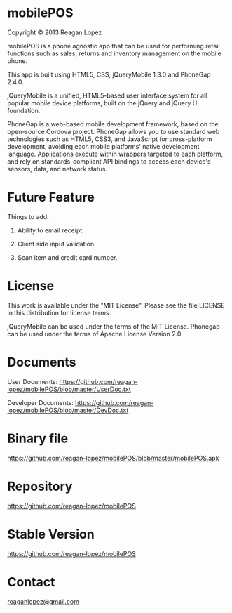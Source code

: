 mobilePOS
============
Copyright © 2013 Reagan Lopez

mobilePOS is a phone agnostic app that can be used for performing retail functions such as sales, returns and inventory management on the mobile phone.

This app is built using HTML5, CSS, jQueryMobile 1.3.0 and PhoneGap 2.4.0.

jQueryMobile is a unified, HTML5-based user interface system for all popular mobile device platforms, built on the jQuery and jQuery UI foundation.

PhoneGap is a web-based mobile development framework, based on the open-source Cordova project. PhoneGap allows you to use standard web technologies such as HTML5, CSS3, and JavaScript for cross-platform development, avoiding each mobile platforms' native development language. Applications execute within wrappers targeted to each platform, and rely on standards-compliant API bindings to access each device's sensors, data, and network status.



Future Feature
==============
Things to add: 

1. Ability to email receipt.

2. Client side input validation.

3. Scan item and credit card number.

License
=======
This work is available under the "MIT License". Please see the file LICENSE in this distribution for license terms.

jQueryMobile can be used under the terms of the MIT License. Phonegap can be used under the terms of Apache License Version 2.0 

Documents
=========
User Documents: https://github.com/reagan-lopez/mobilePOS/blob/master/UserDoc.txt

Developer Documents: https://github.com/reagan-lopez/mobilePOS/blob/master/DevDoc.txt

Binary file
===========
https://github.com/reagan-lopez/mobilePOS/blob/master/mobilePOS.apk

Repository
==========
https://github.com/reagan-lopez/mobilePOS

Stable Version
==============
https://github.com/reagan-lopez/mobilePOS

Contact
=======
reaganlopez@gmail.com
